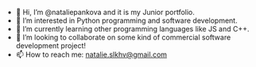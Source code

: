 - 👋 Hi, I’m @nataliepankova and it is my Junior portfolio.
- 👀 I’m interested in Python programming and software development.
- 🌱 I’m currently learning other programming languages like JS and C++.
- 💞️ I’m looking to collaborate on some kind of commercial software development project!
- 📫 How to reach me: natalie.slkhv@gmail.com

<!---
nataliepankova/nataliepankova is a ✨ special ✨ repository because its `README.md` (this file) appears on your GitHub profile.
You can click the Preview link to take a look at your changes.
--->
